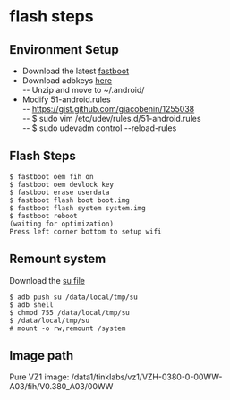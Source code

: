 flash steps
======

## Environment Setup
 - Download the latest [fastboot](https://developer.android.com/studio/releases/platform-tools.html)
 - Download adbkeys [here](https://drive.google.com/a/tinklabs.com/file/d/0B4v-joXi24b4MFBlSDdHaHJIcHlTNm9XQlpjMWZRQzBDbkNV/view?usp=sharing)  
  -- Unzip and move to ~/.android/
 - Modify 51-android.rules  
  -- https://gist.github.com/giacobenin/1255038  
  -- $ sudo vim /etc/udev/rules.d/51-android.rules  
  -- $ sudo udevadm control --reload-rules  

## Flash Steps
```
$ fastboot oem fih on
$ fastboot oem devlock key
$ fastboot erase userdata
$ fastboot flash boot boot.img
$ fastboot flash system system.img
$ fastboot reboot
(waiting for optimization)
Press left corner bottom to setup wifi
```

## Remount system
Download the [su file](https://drive.google.com/file/d/0B-Yu3eNIy3kgZi1FTWh1YTRvTGM/view)
```
$ adb push su /data/local/tmp/su
$ adb shell
$ chmod 755 /data/local/tmp/su
$ /data/local/tmp/su
# mount -o rw,remount /system
```

## Image path
Pure VZ1 image: /data1/tinklabs/vz1/VZH-0380-0-00WW-A03/fih/V0.380_A03/00WW